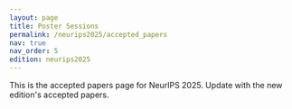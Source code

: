 ```yaml
---
layout: page
title: Poster Sessions
permalink: /neurips2025/accepted_papers
nav: true
nav_order: 5
edition: neurips2025
---
```


This is the accepted papers page for NeurIPS 2025. Update with the new edition's accepted papers. 
